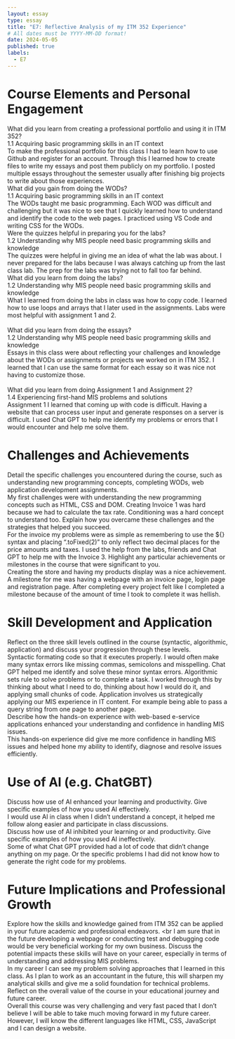 ```yaml
---
layout: essay
type: essay
title: "E7: Reflective Analysis of my ITM 352 Experience"
# All dates must be YYYY-MM-DD format!
date: 2024-05-05
published: true
labels:
  - E7
---
```

# Course Elements and Personal Engagement
What did you learn from creating a professional portfolio and using it in ITM 352? 
<br>
1.1 Acquiring basic programming skills in an IT context
<br>
To make the professional portfolio for this class I had to learn how to use Github and register for an account. Through this I learned how to create files to write my essays and post them publicly on my portfolio. I posted multiple essays throughout the semester usually after finishing big projects to write about those experiences. 
<br>
What did you gain from doing the WODs?
<br>
1.1 Acquiring basic programming skills in an IT context
<br>
The WODs taught me basic programming. Each WOD was difficult and challenging but it was nice to see that I quickly learned how to understand and identify the code to the web pages. I practiced using VS Code and writing CSS for the WODs. 
<br>
Were the quizzes helpful in preparing you for the labs?
<br>
1.2 Understanding why MIS people need basic programming skills and knowledge
<br>
The quizzes were helpful in giving me an idea of what the lab was about.  I never prepared for the labs because I was always catching up from the last class lab. The prep for the labs was trying not to fall too far behind. 
<br>
What did you learn from doing the labs?
<br>
1.2 Understanding why MIS people need basic programming skills and knowledge
<br>
What I learned from doing the labs in class was how to copy code. I learned how to use loops and arrays that I later used in the assignments. Labs were most helpful with assignment 1 and 2.  
<br>
What did you learn from doing the essays?
<br>
1.2 Understanding why MIS people need basic programming skills and knowledge
<br>
Essays in this class were about reflecting your challenges and knowledge about the WODs or assignments or projects we worked on in ITM 352. I learned that I can use the same format for each essay so it was nice not having to customize those.  
<br>
What did you learn from doing Assignment 1 and Assignment 2?
<br>
1.4 Experiencing first-hand MIS problems and solutions
<br>
Assignment 1 I learned that coming up with code is difficult. Having a website that can process user input and generate responses on a server is difficult. I used Chat GPT to help me identify my problems or errors that I would encounter and help me solve them. 
<br>
# Challenges and Achievements
Detail the specific challenges you encountered during the course, such as understanding new programming concepts, completing WODs, web application development assignments.
<br>
My first challenges were with understanding the new programming concepts such as HTML, CSS and DOM. Creating Invoice 1 was hard because we had to calculate the tax rate. Conditioning was a hard concept to understand too. 
Explain how you overcame these challenges and the strategies that helped you succeed.
<br>
For the invoice my problems were as simple as remembering to use the ${} syntax and placing “.toFixed(2)” to only reflect two decimal places for the price amounts and taxes. I used the help from the labs, friends and Chat GPT to help me with the Invoice 3. 
Highlight any particular achievements or milestones in the course that were significant to you.
<br>
Creating the store and having my products display was a nice achievement. A milestone for me was having a webpage with an invoice page, login page and registration page. After completing every project felt like I completed a milestone because of the amount of time I took to complete it was hellish.
# Skill Development and Application
Reflect on the three skill levels outlined in the course (syntactic, algorithmic, application) and discuss your progression through these levels.
<br>
Syntactic formating code so that it executes properly. I would often make many syntax errors like missing commas, semicolons and misspelling. Chat GPT helped me identify and solve these minor syntax errors. 
Algorithmic sets rule to solve problems or to complete a task. I worked through this by thinking about what I need to do, thinking about how I would do it, and applying small chunks of code.
Application involves us strategically applying our MIS experience in IT content. For example being able to pass a query string from one page to another page.
<br>
Describe how the hands-on experience with web-based e-service applications enhanced your understanding and confidence in handling MIS issues.
<br>
This hands-on experience did give me more confidence in handling MIS issues and helped hone my ability to identify, diagnose and resolve issues efficiently. 
# Use of AI (e.g. ChatGBT)
Discuss how use of AI enhanced your learning and productivity. Give specific examples of how you used AI effectively.
<br>
I would use AI in class when I didn’t understand a concept, it helped me follow along easier and participate in class discussions. 
<br>
Discuss how use of AI inhibited your learning or and productivity. Give specific examples of how you used AI ineffectively.
<br>
Some of what Chat GPT provided had a lot of code that didn’t change anything on my page. Or the specific problems I had did not know how to generate the right code for my problems. 
# Future Implications and Professional Growth
Explore how the skills and knowledge gained from ITM 352 can be applied in your future academic and professional endeavors.
<br
I am sure that in the future developing a webpage or conducting test and debugging code would be very beneficial working for my own business. 
Discuss the potential impacts these skills will have on your career, especially in terms of understanding and addressing MIS problems.
<br>
In my career I can see my problem solving approaches that I learned in this class. As I plan to work as an accountant in the future, this will sharpen my analytical skills and give me a solid foundation for technical problems. 
Reflect on the overall value of the course in your educational journey and future career.
<br>
Overall this course was very challenging and very fast paced that I don’t believe I will be able to take much moving forward in my future career. However, I will know the different languages like HTML, CSS, JavaScript and I can design a website. 
